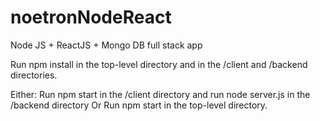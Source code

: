# noetronNodeReact

Node JS + ReactJS + Mongo DB full stack app

Run npm install in the top-level directory and in the /client and /backend directories.

Either:
  Run npm start in the /client directory and run node server.js in the /backend directory
Or
  Run npm start in the top-level directory.
